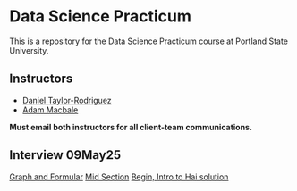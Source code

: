 # Data Science Practicum

This is a repository for the Data Science Practicum course at Portland State University.

## Instructors

- [Daniel Taylor-Rodriguez](mailto:dantayrod@pdx.edu)
- [Adam Macbale](mailto:amacbale@pdx.edu)

**Must email both instructors for all __client-team__ communications.**

## Interview 09May25
[Graph and Formular](https://youtu.be/Oep6UKihY_I)
[Mid Section](https://youtu.be/_AmhKu5w7Ig)
[Begin, Intro to Hai solution](https://youtu.be/6lOHq-iB0f4)
